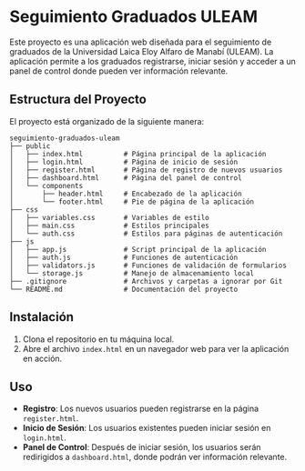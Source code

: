 # Seguimiento Graduados ULEAM

Este proyecto es una aplicación web diseñada para el seguimiento de graduados de la Universidad Laica Eloy Alfaro de Manabí (ULEAM). La aplicación permite a los graduados registrarse, iniciar sesión y acceder a un panel de control donde pueden ver información relevante.

## Estructura del Proyecto

El proyecto está organizado de la siguiente manera:

```
seguimiento-graduados-uleam
├── public
│   ├── index.html          # Página principal de la aplicación
│   ├── login.html          # Página de inicio de sesión
│   ├── register.html       # Página de registro de nuevos usuarios
│   ├── dashboard.html      # Página del panel de control
│   └── components
│       ├── header.html     # Encabezado de la aplicación
│       └── footer.html     # Pie de página de la aplicación
├── css
│   ├── variables.css       # Variables de estilo
│   ├── main.css            # Estilos principales
│   └── auth.css            # Estilos para páginas de autenticación
├── js
│   ├── app.js              # Script principal de la aplicación
│   ├── auth.js             # Funciones de autenticación
│   ├── validators.js       # Funciones de validación de formularios
│   └── storage.js          # Manejo de almacenamiento local
├── .gitignore              # Archivos y carpetas a ignorar por Git
└── README.md               # Documentación del proyecto
```

## Instalación

1. Clona el repositorio en tu máquina local.
2. Abre el archivo `index.html` en un navegador web para ver la aplicación en acción.

## Uso

- **Registro**: Los nuevos usuarios pueden registrarse en la página `register.html`.
- **Inicio de Sesión**: Los usuarios existentes pueden iniciar sesión en `login.html`.
- **Panel de Control**: Después de iniciar sesión, los usuarios serán redirigidos a `dashboard.html`, donde podrán ver información relevante.
